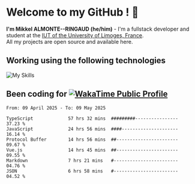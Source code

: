 # Welcome to my GitHub ! 🌃

**I'm Mikkel ALMONTE--RINGAUD (he/him)** - I'm a fullstack developer and student at the [IUT of the University of Limoges, France](https://iut.unilim.fr). \
All my projects are open source and available here.

## Working using the following technologies

![My Skills](https://skillicons.dev/icons?i=solidjs,pnpm,nodejs,ts,js,vercel,netlify,html,css,rust,astro,git,vue,md,electron,figma,github,bash,bun,cloudflare,py,tailwind,nginx,npm,tauri,vite,zig,yarn,windicss,dart,flutter,kotlin&theme=dark)

## Been coding for [![WakaTime Public Profile](https://wakatime.com/badge/user/0839e595-e07a-435c-8d59-ed95f2a3d6dd.svg?style=flat-square)](https://wakatime.com/@0839e595-e07a-435c-8d59-ed95f2a3d6dd)

<!--START_SECTION:waka-->

```plain
From: 09 April 2025 - To: 09 May 2025

TypeScript             57 hrs 32 mins  #########----------------   37.23 %
JavaScript             24 hrs 56 mins  ####---------------------   16.14 %
Protocol Buffer        14 hrs 56 mins  ##-----------------------   09.67 %
Vue.js                 14 hrs 45 mins  ##-----------------------   09.55 %
Markdown               7 hrs 21 mins   #------------------------   04.76 %
JSON                   6 hrs 58 mins   #------------------------   04.52 %
```

<!--END_SECTION:waka-->
